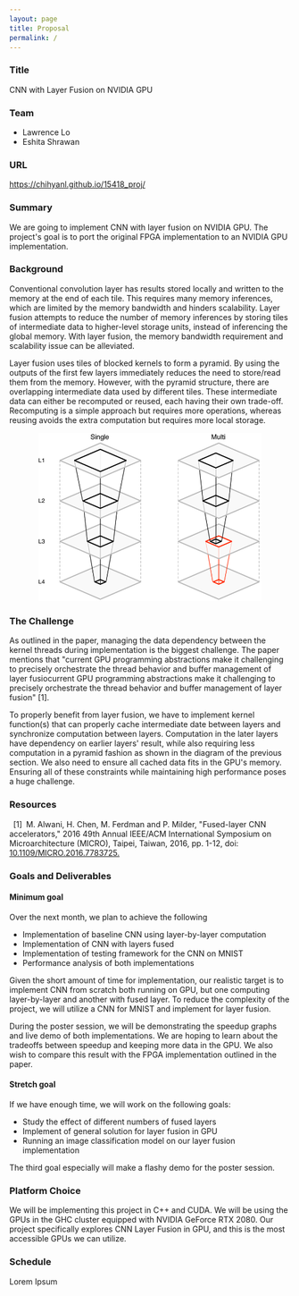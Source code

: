 ```yaml
---
layout: page
title: Proposal
permalink: /
---
```

### Title
CNN with Layer Fusion on NVIDIA GPU
### Team
* Lawrence Lo
* Eshita Shrawan

### URL
<https://chihyanl.github.io/15418_proj/>
### Summary
We are going to implement CNN with layer fusion on NVIDIA GPU. The project's goal is to port the original FPGA implementation to an NVIDIA GPU implementation.
### Background
Conventional convolution layer has results stored locally and written to the memory at the end of each tile. This requires many memory inferences, which are limited by the memory bandwidth and hinders scalability. Layer fusion attempts to reduce the number of memory inferences by storing tiles of intermediate data to higher-level storage units, instead of inferencing the global memory. With layer fusion, the memory bandwidth requirement and scalability issue can be alleviated.

Layer fusion uses tiles of blocked kernels to form a pyramid. By using the outputs of the first few layers immediately reduces the need to store/read them from the memory. However, with the pyramid structure, there are overlapping intermediate data used by different tiles. These intermediate data can either be recomputed or reused, each having their own trade-off. Recomputing is a simple approach but requires more operations, whereas reusing avoids the extra computation but requires more local storage.

<p align="center">
  <img src="./fusion_pyramid.png" width=400>
</p>

### The Challenge
As outlined in the paper, managing the data dependency between the kernel threads during implementation is the biggest challenge. The paper mentions that "current GPU programming abstractions make it challenging to precisely orchestrate the thread behavior and buffer management of layer fusiocurrent GPU programming abstractions make it challenging to precisely orchestrate the thread behavior and buffer management of layer fusion" [1].

To properly benefit from layer fusion, we have to implement kernel function(s) that can properly cache intermediate date between layers and synchronize computation between layers. Computation in the later layers have dependency on earlier layers' result, while also requiring less computation in a pyramid fashion as shown in the diagram of the previous section. We also need to ensure all cached data fits in the GPU's memory. Ensuring all of these constraints while maintaining high performance poses a huge challenge.

### Resources
&ensp;[1]&ensp;M. Alwani, H. Chen, M. Ferdman and P. Milder, "Fused-layer CNN accelerators," 2016 49th Annual IEEE/ACM International Symposium on Microarchitecture (MICRO), Taipei, Taiwan, 2016, pp. 1-12, doi: [10.1109/MICRO.2016.7783725.](https://doi.org/10.1109/MICRO.2016.7783725)

### Goals and Deliverables
#### Minimum goal
Over the next month, we plan to achieve the following
* Implementation of baseline CNN using layer-by-layer computation
* Implementation of CNN with layers fused
* Implementation of testing framework for the CNN on MNIST
* Performance analysis of both implementations

Given the short amount of time for implementation, our realistic target is to implement CNN from scratch both running on GPU, but one computing layer-by-layer and another with fused layer. To reduce the complexity of the project, we will utilize a CNN for MNIST and implement for layer fusion.

During the poster session, we will be demonstrating the speedup graphs and live demo of both implementations. We are hoping to learn about the tradeoffs between speedup and keeping more data in the GPU. We also wish to compare this result with the FPGA implementation outlined in the paper.

#### Stretch goal
If we have enough time, we will work on the following goals:
* Study the effect of different numbers of fused layers
* Implement of general solution for layer fusion in GPU
* Running an image classification model on our layer fusion implementation

The third goal especially will make a flashy demo for the poster session.

### Platform Choice
We will be implementing this project in C++ and CUDA. We will be using the GPUs in the GHC cluster equipped with NVIDIA GeForce RTX 2080. Our project specifically explores CNN Layer Fusion in GPU, and this is the most accessible GPUs we can utilize.

### Schedule
Lorem Ipsum

